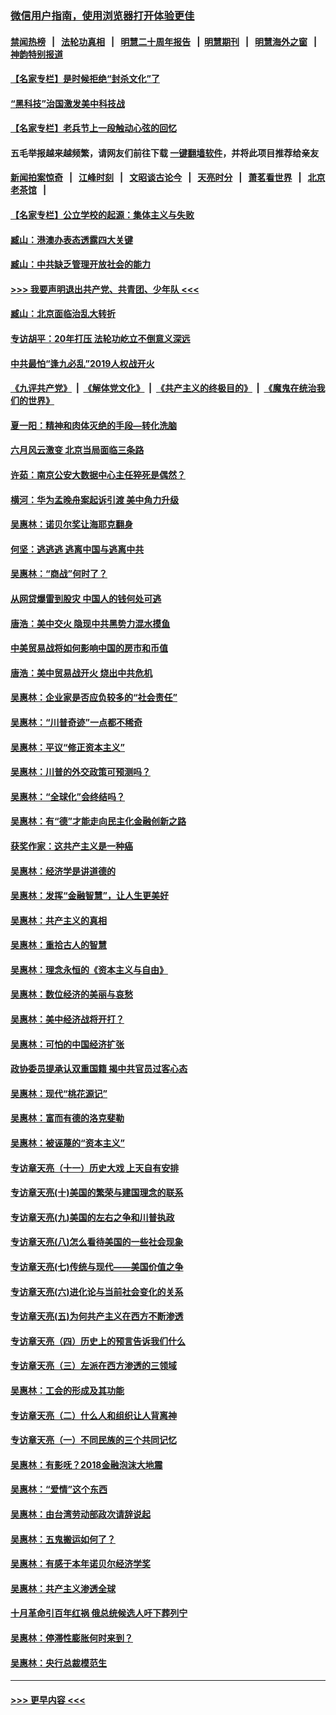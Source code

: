 ### [微信用户指南，使用浏览器打开体验更佳](https://github.com/gfw-breaker/banned-news1/blob/master/indexes/wechat-guide.md?t=0)
#### [禁闻热榜](热点新闻.md?t=0)  &nbsp;&nbsp;|&nbsp;&nbsp; [法轮功真相](https://github.com/gfw-breaker/truth/blob/master/README.md?t=0) &nbsp;&nbsp;|&nbsp;&nbsp; [明慧二十周年报告](https://github.com/gfw-breaker/mh-reports/blob/master/README.md?t=0) &nbsp;&nbsp;|&nbsp;&nbsp;[明慧期刊](https://github.com/gfw-breaker/mh-qikan) &nbsp;&nbsp;|&nbsp;&nbsp; [明慧海外之窗](https://github.com/gfw-breaker/mh-news/blob/master/README.md?t=0) &nbsp;&nbsp;|&nbsp;&nbsp; [神韵特别报道](https://github.com/gfw-breaker/mh-news/blob/master/shenyun.md?t=0)
#### [【名家专栏】是时候拒绝“封杀文化”了](../pages/nsc423/n11814093.md?t=02111302) 
#### [“黑科技”治国激发美中科技战](../pages/nsc423/n11638056.md?t=02111302) 
#### [【名家专栏】老兵节上一段触动心弦的回忆](../pages/nsc423/n11646016.md?t=02111302) 
#### 五毛举报越来越频繁，请网友们前往下载 [一键翻墙软件](https://github.com/gfw-breaker/ssr-accounts)，并将此项目推荐给亲友
#### [新闻拍案惊奇](https://github.com/gfw-breaker/banned-news1/blob/master/pages/link4.md) &nbsp;&nbsp;|&nbsp;&nbsp; [江峰时刻](https://github.com/gfw-breaker/banned-news1/blob/master/pages/link4.md) &nbsp;&nbsp;|&nbsp;&nbsp; [文昭谈古论今](https://github.com/gfw-breaker/banned-news1/blob/master/pages/link4.md) &nbsp;&nbsp;|&nbsp;&nbsp; [天亮时分](https://github.com/gfw-breaker/banned-news1/blob/master/pages/link4.md) &nbsp;&nbsp;|&nbsp;&nbsp; [萧茗看世界](https://github.com/gfw-breaker/banned-news1/blob/master/pages/link4.md) &nbsp;&nbsp;|&nbsp;&nbsp; [北京老茶馆](https://github.com/gfw-breaker/banned-news1/blob/master/pages/link4.md) &nbsp;&nbsp;|&nbsp;&nbsp; 
#### [【名家专栏】公立学校的起源：集体主义与失败](../pages/nsc423/n11601833.md?t=02111302) 
#### [臧山：港澳办表态透露四大关键](../pages/nsc423/n11421628.md?t=02111302) 
#### [臧山：中共缺乏管理开放社会的能力](../pages/nsc423/n11407457.md?t=02111302) 
#### [>>> 我要声明退出共产党、共青团、少年队 <<<](https://github.com/begood0513/goodnews/blob/master/quit/letter.md) 
#### [臧山：北京面临治乱大转折](../pages/nsc423/n11406895.md?t=02111302) 
#### [专访胡平：20年打压 法轮功屹立不倒意义深远](../pages/nsc423/n11398800.md?t=02111302) 
#### [中共最怕“逢九必乱”2019人权战开火](../pages/nsc423/n11385248.md?t=02111302) 
#### [《九评共产党》](https://github.com/begood0513/9ping.md/blob/master/README.md) &nbsp;|&nbsp; [《解体党文化》](../../../../jtdwh.md/blob/master/README.md)  &nbsp;|&nbsp; [《共产主义的终极目的》](../../../../gczydzjmd.md/blob/master/README.md) &nbsp;|&nbsp; [《魔鬼在统治我们的世界》](../../../../mgztzwmdsj.md/blob/master/README.md) 
#### [夏一阳：精神和肉体灭绝的手段—转化洗脑](../pages/nsc423/n11368250.md?t=02111302) 
#### [六月风云激变 北京当局面临三条路](../pages/nsc423/n11313668.md?t=02111302) 
#### [许茹：南京公安大数据中心主任猝死是偶然？](../pages/nsc423/n11064744.md?t=02111302) 
#### [横河：华为孟晚舟案起诉引渡 美中角力升级](../pages/nsc423/n11027230.md?t=02111302) 
#### [吴惠林：诺贝尔奖让海耶克翻身](../pages/nsc423/n10890049.md?t=02111302) 
#### [何坚：逃逃逃 逃离中国与逃离中共](../pages/nsc423/n10592891.md?t=02111302) 
#### [吴惠林：“商战”何时了？](../pages/nsc423/n10573558.md?t=02111302) 
#### [从网贷爆雷到股灾 中国人的钱何处可逃](../pages/nsc423/n10572800.md?t=02111302) 
#### [唐浩：美中交火 隐现中共黑势力混水摸鱼](../pages/nsc423/n10544040.md?t=02111302) 
#### [中美贸易战将如何影响中国的房市和币值](../pages/nsc423/n10543697.md?t=02111302) 
#### [唐浩：美中贸易战开火 烧出中共危机](../pages/nsc423/n10540126.md?t=02111302) 
#### [吴惠林：企业家是否应负较多的“社会责任”](../pages/nsc423/n10535022.md?t=02111302) 
#### [吴惠林：“川普奇迹”一点都不稀奇](../pages/nsc423/n10512808.md?t=02111302) 
#### [吴惠林：平议“修正资本主义”](../pages/nsc423/n10495724.md?t=02111302) 
#### [吴惠林：川普的外交政策可预测吗？](../pages/nsc423/n10462387.md?t=02111302) 
#### [吴惠林：“全球化”会终结吗？](../pages/nsc423/n10452838.md?t=02111302) 
#### [吴惠林：有“德”才能走向民主化金融创新之路](../pages/nsc423/n10432292.md?t=02111302) 
#### [获奖作家：这共产主义是一种癌](../pages/nsc423/n10431541.md?t=02111302) 
#### [吴惠林：经济学是讲道德的](../pages/nsc423/n10398014.md?t=02111302) 
#### [吴惠林：发挥“金融智慧”，让人生更美好](../pages/nsc423/n10375019.md?t=02111302) 
#### [吴惠林：共产主义的真相](../pages/nsc423/n10351394.md?t=02111302) 
#### [吴惠林：重拾古人的智慧](../pages/nsc423/n10337691.md?t=02111302) 
#### [吴惠林：理念永恒的《资本主义与自由》](../pages/nsc423/n10316274.md?t=02111302) 
#### [吴惠林：数位经济的美丽与哀愁](../pages/nsc423/n10292946.md?t=02111302) 
#### [吴惠林：美中经济战将开打？](../pages/nsc423/n10258825.md?t=02111302) 
#### [吴惠林：可怕的中国经济扩张](../pages/nsc423/n10219147.md?t=02111302) 
#### [政协委员提承认双重国籍 揭中共官员过客心态](../pages/nsc423/n10208809.md?t=02111302) 
#### [吴惠林：现代“桃花源记”](../pages/nsc423/n10185234.md?t=02111302) 
#### [吴惠林：富而有德的洛克斐勒](../pages/nsc423/n10142264.md?t=02111302) 
#### [吴惠林：被诬蔑的“资本主义”](../pages/nsc423/n10124816.md?t=02111302) 
#### [专访章天亮（十一）历史大戏 上天自有安排](../pages/nsc423/n10094905.md?t=02111302) 
#### [专访章天亮(十)美国的繁荣与建国理念的联系](../pages/nsc423/n10094899.md?t=02111302) 
#### [专访章天亮(九)美国的左右之争和川普执政](../pages/nsc423/n10094889.md?t=02111302) 
#### [专访章天亮(八)怎么看待美国的一些社会现象](../pages/nsc423/n10094857.md?t=02111302) 
#### [专访章天亮(七)传统与现代——美国价值之争](../pages/nsc423/n10093140.md?t=02111302) 
#### [专访章天亮(六)进化论与当前社会变化的关系](../pages/nsc423/n10092036.md?t=02111302) 
#### [专访章天亮(五)为何共产主义在西方不断渗透](../pages/nsc423/n10083620.md?t=02111302) 
#### [专访章天亮（四）历史上的预言告诉我们什么](../pages/nsc423/n10083606.md?t=02111302) 
#### [专访章天亮（三）左派在西方渗透的三领域](../pages/nsc423/n10081115.md?t=02111302) 
#### [吴惠林：工会的形成及其功能](../pages/nsc423/n10080633.md?t=02111302) 
#### [专访章天亮（二）什么人和组织让人背离神](../pages/nsc423/n10076637.md?t=02111302) 
#### [专访章天亮（一）不同民族的三个共同记忆](../pages/nsc423/n10074188.md?t=02111302) 
#### [吴惠林：有影呒？2018金融泡沫大地震](../pages/nsc423/n10040534.md?t=02111302) 
#### [吴惠林：“爱情”这个东西](../pages/nsc423/n10019423.md?t=02111302) 
#### [吴惠林：由台湾劳动部政次请辞说起](../pages/nsc423/n9979679.md?t=02111302) 
#### [吴惠林：五鬼搬运如何了？](../pages/nsc423/n9925338.md?t=02111302) 
#### [吴惠林：有感于本年诺贝尔经济学奖](../pages/nsc423/n9871883.md?t=02111302) 
#### [吴惠林：共产主义渗透全球](../pages/nsc423/n9812748.md?t=02111302) 
#### [十月革命引百年红祸 俄总统候选人吁下葬列宁](../pages/nsc423/n9810182.md?t=02111302) 
#### [吴惠林：停滞性膨胀何时来到？](../pages/nsc423/n9764136.md?t=02111302) 
#### [吴惠林：央行总裁模范生](../pages/nsc423/n9728134.md?t=02111302) 

----
#### [ >>> 更早内容 <<< ](../indexes/nsc423-earlier.md)
